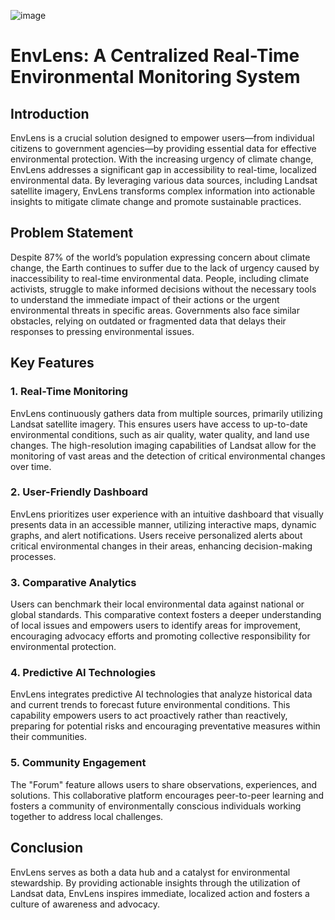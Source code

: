![image](https://github.com/user-attachments/assets/5959e959-81fa-439f-ad89-2cec029395bb)

# EnvLens: A Centralized Real-Time Environmental Monitoring System


## Introduction
EnvLens is a crucial solution designed to empower users—from individual citizens to government agencies—by providing essential data for effective environmental protection. With the increasing urgency of climate change, EnvLens addresses a significant gap in accessibility to real-time, localized environmental data. By leveraging various data sources, including Landsat satellite imagery, EnvLens transforms complex information into actionable insights to mitigate climate change and promote sustainable practices.

## Problem Statement
Despite 87% of the world’s population expressing concern about climate change, the Earth continues to suffer due to the lack of urgency caused by inaccessibility to real-time environmental data. People, including climate activists, struggle to make informed decisions without the necessary tools to understand the immediate impact of their actions or the urgent environmental threats in specific areas. Governments also face similar obstacles, relying on outdated or fragmented data that delays their responses to pressing environmental issues.

## Key Features

### 1. Real-Time Monitoring
EnvLens continuously gathers data from multiple sources, primarily utilizing Landsat satellite imagery. This ensures users have access to up-to-date environmental conditions, such as air quality, water quality, and land use changes. The high-resolution imaging capabilities of Landsat allow for the monitoring of vast areas and the detection of critical environmental changes over time.

### 2. User-Friendly Dashboard
EnvLens prioritizes user experience with an intuitive dashboard that visually presents data in an accessible manner, utilizing interactive maps, dynamic graphs, and alert notifications. Users receive personalized alerts about critical environmental changes in their areas, enhancing decision-making processes.

### 3. Comparative Analytics
Users can benchmark their local environmental data against national or global standards. This comparative context fosters a deeper understanding of local issues and empowers users to identify areas for improvement, encouraging advocacy efforts and promoting collective responsibility for environmental protection.

### 4. Predictive AI Technologies
EnvLens integrates predictive AI technologies that analyze historical data and current trends to forecast future environmental conditions. This capability empowers users to act proactively rather than reactively, preparing for potential risks and encouraging preventative measures within their communities.

### 5. Community Engagement
The "Forum" feature allows users to share observations, experiences, and solutions. This collaborative platform encourages peer-to-peer learning and fosters a community of environmentally conscious individuals working together to address local challenges.

## Conclusion
EnvLens serves as both a data hub and a catalyst for environmental stewardship. By providing actionable insights through the utilization of Landsat data, EnvLens inspires immediate, localized action and fosters a culture of awareness and advocacy.

